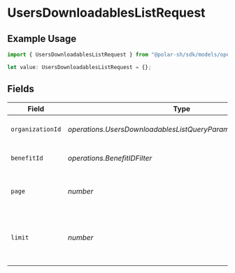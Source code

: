 # UsersDownloadablesListRequest

## Example Usage

```typescript
import { UsersDownloadablesListRequest } from "@polar-sh/sdk/models/operations";

let value: UsersDownloadablesListRequest = {};
```

## Fields

| Field                                                             | Type                                                              | Required                                                          | Description                                                       |
| ----------------------------------------------------------------- | ----------------------------------------------------------------- | ----------------------------------------------------------------- | ----------------------------------------------------------------- |
| `organizationId`                                                  | *operations.UsersDownloadablesListQueryParamOrganizationIDFilter* | :heavy_minus_sign:                                                | Filter by organization ID.                                        |
| `benefitId`                                                       | *operations.BenefitIDFilter*                                      | :heavy_minus_sign:                                                | Filter by given benefit ID.                                       |
| `page`                                                            | *number*                                                          | :heavy_minus_sign:                                                | Page number, defaults to 1.                                       |
| `limit`                                                           | *number*                                                          | :heavy_minus_sign:                                                | Size of a page, defaults to 10. Maximum is 100.                   |